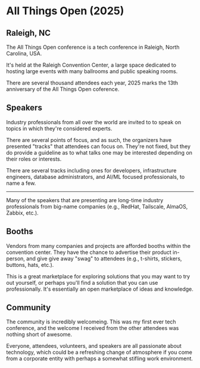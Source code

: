 # All Things Open (2025)
## Raleigh, NC

The All Things Open conference is a tech conference in Raleigh, North
Carolina, USA.  

It's held at the Raleigh Convention Center, a large space dedicated to hosting
large events with many ballrooms and public speaking rooms.  

There are several thousand attendees each year, 2025 marks the 13th anniversary
of the All Things Open coference.  


## Speakers

Industry professionals from all over the world are invited to to speak on
topics in which they're considered experts.

There are several points of focus, and as such, the organizers have presented
"tracks" that attendees can focus on. They're not fixed, but they do provide a
guideline as to what talks one may be interested depending on their roles or
interests.  

There are several tracks including ones for developers, infrastructure
engineers, database administrators, and AI/ML focused professionals, to name a
few.  

---

Many of the speakers that are presenting are long-time industry professionals
from big-name companies (e.g., RedHat, Tailscale, AlmaOS, Zabbix, etc.).  


## Booths

Vendors from many companies and projects are afforded booths within the
convention center. They have the chance to advertise their product in-person,
and give give away "swag" to attendees (e.g., t-shirts, stickers, buttons,
hats, etc.).  

This is a great marketplace for exploring solutions that you may want to try
out yourself, or perhaps you'll find a solution that you can use
professionally. It's essentially an open marketplace of ideas and knowledge.

## Community
The community is incredibly welcomeing. This was my first ever tech conference,
and the welcome I received from the other attendees was nothing short of
awesome. 

Everyone, attendees, volunteers, and speakers are all passionate about 
technology, which could be a refreshing change of atmosphere if you come from a 
corporate entity with perhaps a somewhat stifling work environment. 





